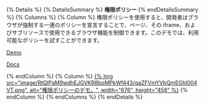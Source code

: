 {% Details %} {% DetailsSummary %} **権限ポリシー** {% endDetailsSummary %} {% Columns %} {% Column %} 権限ポリシーを使用すると、開発者はブラウザが強制する一連のポリシーを宣言することで、ページ、その iframe、およびサブリソースで使用できるブラウザ機能を制御できます。このデモでは、利用可能なポリシーを試すことができます。

[Demo](https://permissions-policy-demo.glitch.me/demo/)

[Docs](/docs/privacy-sandbox/permissions-policy/)

{% endColumn %} {% Column %} <a href="https://permissions-policy-demo.glitch.me/demo/">{% Img src="image/RtQlPaM9wdhEJGVKR8boMPkWf443/qaZFVmYVbQmEGhl004VT.png", alt="権限ポリシーのデモ。", width="676", height="458" %}</a> {% endColumn %} {% endColumns %} {% endDetails %}
